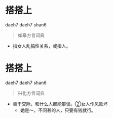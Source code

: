 # 搭搭上
daeh7 daeh7 shan6
> 如皋方言词典
- 指女人乱搞性关系，或指人。

# 搭搭上
daeh7 daeh7 shan6
> 兴化方言词典
- 善于交际，和什么人都能攀谈。②女人作风败坏
  - 她是～，不问甚的人，只要有钱就行。
